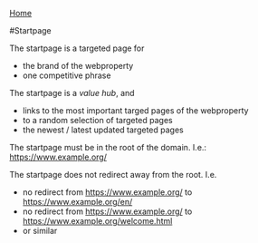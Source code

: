 [Home](readme.md)

#Startpage

The startpage is a targeted page for 

* the brand of the webproperty
* one competitive phrase

The startpage is a *value hub*, and 

 * links to the most important targed pages of the webproperty 
 * to a random selection of targeted pages
 * the newest / latest updated targeted pages

The startpage must be in the root of the domain. I.e.: https://www.example.org/

The startpage does not redirect away from the root. I.e. 

 * no redirect from https://www.example.org/ to https://www.example.org/en/
 * no redirect from https://www.example.org/ to https://www.example.org/welcome.html
 * or similar 

